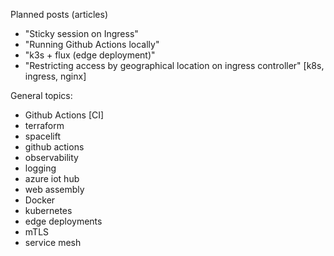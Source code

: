 Planned posts (articles)
- "Sticky session on Ingress"
- "Running Github Actions locally" 
- "k3s + flux (edge deployment)"
- "Restricting access by geographical location on ingress controller" [k8s, 
    ingress, nginx]

General topics:
- Github Actions [CI]
- terraform
- spacelift
- github actions
- observability 
- logging
- azure iot hub
- web assembly
- Docker
- kubernetes
- edge deployments
- mTLS
- service mesh
